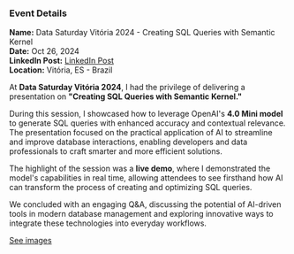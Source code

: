 ### Event Details

**Name:** Data Saturday Vitória 2024 - Creating SQL Queries with Semantic Kernel  
**Date:** Oct 26, 2024  
**LinkedIn Post:** [LinkedIn Post](https://www.linkedin.com/posts/tallesvaliatti_no-dia-26-de-outubro-estarei-palestrando-activity-7250206726136750080-IfZw?utm_source=share&utm_medium=member_desktop)  
**Location:** Vitória, ES - Brazil

At **Data Saturday Vitória 2024**, I had the privilege of delivering a presentation on **"Creating SQL Queries with Semantic Kernel."**

During this session, I showcased how to leverage OpenAI's **4.0 Mini model** to generate SQL queries with enhanced accuracy and contextual relevance. The presentation focused on the practical application of AI to streamline and improve database interactions, enabling developers and data professionals to craft smarter and more efficient solutions.

The highlight of the session was a **live demo**, where I demonstrated the model's capabilities in real time, allowing attendees to see firsthand how AI can transform the process of creating and optimizing SQL queries.

We concluded with an engaging Q&A, discussing the potential of AI-driven tools in modern database management and exploring innovative ways to integrate these technologies into everyday workflows.

[See images](https://github.com/TallesValiatti/Community-Contributions-15-08-2024-16-12-2024/tree/main/Events/DataSaturdayVitoria2024SQL/Images)  